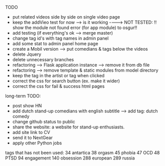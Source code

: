 TODO
* put related videos side by side on single video page
* keep the addVieo test for now --> is it working ----> NOT TESTED:
  !! show the module not found error (for app module) to osgur!!
* add testing (if everything's ok --> merge master)
* change tag id's with tag names in admin panel
* add some stat to admin panel home page
* create a Mobil version —> put comedians & tags below the videos 
* delete Jquery
* delete unnecessary branches 
* refactoring --> Flask application instance --> remove it from db file 
* refactoring --> remove template & static modules from model directory
* keep the tag in the artist or tag when clicked
* correct the css for search button (ex. make it wider)
* correct the css for fail & success html pages



long-term TODO:
* post show HN
* add dutch stand-up comedians with english subtitle --> add tag: dutch comedy
* change github status to public
* share the website: a website for stand-up enthusiasts.
* add site link to CV 
* send it to NextGear 
* apply other Python jobs


tags that has not been used:
34 antartica
38 orgasm
45 phobia
47 OCD
48 PTSD
94 engagement
140 obsession
288 european
289 russia


